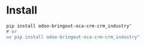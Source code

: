 # Install

```bash
pip install odoo-bringout-oca-crm-crm_industry"
# or
uv pip install odoo-bringout-oca-crm-crm_industry"
```
